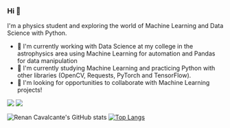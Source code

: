 ### Hi 👋

I'm a physics student and exploring the world of Machine Learning and Data Science with Python.
- 🔭 I'm currently working with Data Science at my college in the astrophysics area using Machine Learning for automation and Pandas for data manipulation
- 🌱 I'm currently studying Machine Learning and practicing Python with other libraries (OpenCV, Requests, PyTorch and TensorFlow).
- 🤝 I'm looking for opportunities to collaborate with Machine Learning projects! 

[<img src="https://img.shields.io/badge/twitter-%231DA1F2.svg?&style=for-the-badge&logo=twitter&logoColor=white" />](https://twitter.com/CuTGuArDiAnBr) [<img src="https://img.shields.io/badge/linkedin-%230077B5.svg?&style=for-the-badge&logo=linkedin&logoColor=white" />](https://www.linkedin.com/in/renan-cavalcante-barroso/)

![Renan Cavalcante's GitHub stats](https://github-readme-stats.vercel.app/api?username=renancavalcantercb&show_icons=true&theme=tokyonight)
[![Top Langs](https://github-readme-stats.vercel.app/api/top-langs/?username=renancavalcantercb&layout=compact&show_icons=true&theme=tokyonight)](https://github.com/anuraghazra/github-readme-stats)

